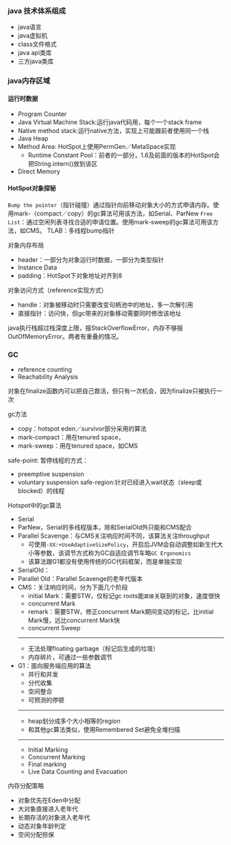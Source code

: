### java 技术体系组成
- java语言
- java虚拟机
- class文件格式
- java api类库
- 三方java类库

### java内存区域
#### 运行时数据
- Program Counter
- Java Virtual Machine Stack:运行java代码用，每个一个stack frame
- Native method stack:运行native方法，实现上可能跟前者使用同一个栈
- Java Heap
- Method Area: HotSpot上使用PermGen／MetaSpace实现
    - Runtime Constant Pool：前者的一部分，1.6及前面的版本的HotSpot会把String.intern()放到该区
- Direct Memory

#### HotSpot对象探秘
`Bump the pointer`（指针碰撞）通过指针向前移动对象大小的方式申请内存。使用mark-（compact／copy）的gc算法可用该方法，如Serial、ParNew
`Free List`：通过空闲列表寻找合适的申请位置。使用mark-sweep的gc算法可用该方法，如CMS。
TLAB：多线程bump指针

对象内存布局
- header：一部分为对象运行时数据，一部分为类型指针
- Instance Data
- padding：HotSpot下对象地址对齐到8

对象访问方式（reference实现方式）
- handle：对象被移动时只需要改变句柄池中的地址，多一次解引用
- 直接指针：访问快，但gc带来的对象移动需要同时修改该地址

java执行栈超过栈深度上限，报StackOverflowError，内存不够报OutOfMemoryError。两者有重叠的情况。

### GC
- reference counting
- Reachability Analysis

对象在finalize函数内可以把自己救活，但只有一次机会，因为finalize只被执行一次

gc方法
- copy：hotspot eden／survivor部分采用的算法
- mark-compact：用在tenured space，
- mark-sweep：用在tenured space，如CMS

safe-point: 暂停线程的方式：
- preemptive suspension
- voluntary suspension
safe-region:针对已经进入wait状态（sleep或blocked）的线程

Hotspot中的gc算法
- Serial
- ParNew，Serial的多线程版本，除和SerialOld外只能和CMS配合
- Parallel Scavenge：与CMS关注响应时间不同，该算法关注throughput
    - 可使用`-XX:+UseAdaptiveSizePolicy`，开启后JVM会自动调整如新生代大小等参数，该调节方式称为GC自适应调节车略`GC Ergonomics`
    - 该算法跟G1都没有使用传统的GC代码框架，而是单独实现
- SerialOld：
- Parallel Old：Parallel Scavenge的老年代版本
- CMS：关注响应时间，分为下面几个阶段
    - initial Mark：需要STW，仅标记gc roots能`直接`关联到的对象，速度很快
    - concurrent Mark
    - remark：需要STW，修正concurrent Mark期间变动的标记，比initial Mark慢，远比concurrent Mark快
    - concurrent Sweep
    ------
    - 无法处理floating garbage（标记后生成的垃圾）
    - 内存碎片，可通过一些参数调节
- G1：面向服务端应用的算法
    - 并行和并发
    - 分代收集
    - 空间整合
    - 可预测的停顿
    ------
    - heap划分成多个大小相等的region
    - 和其他gc算法类似，使用Remembered Set避免全堆扫描
    ------
    - Initial Marking
    - Concurrent Marking
    - Final marking
    - Live Data Counting and Evacuation

内存分配策略
- 对象优先在Eden中分配
- 大对象直接进入老年代
- 长期存活的对象进入老年代
- 动态对象年龄判定
- 空间分配担保
